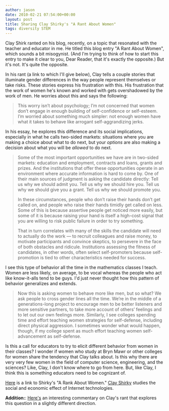 ```yaml
---
author: jason
date: 2010-02-21 07:54:00+00:00
layout: post
title: Sharing Clay Shirky's "A Rant About Women"
tags: diversity STEM
---
```


Clay Shirk ranted on his blog, recently, on a topic that resonated with the teacher and educator in me. He titled this blog entry "A Rant About Women", which sounds a bit misogynist. (And I'm trying to think of how to start this entry to make it clear to you, Dear Reader, that it's exactly the opposite.) But it's not. It's quite the opposite.

In his rant (a link to which I'll give below), Clay tells a couple stories that illuminate gender differences in the way people represent themselves or take risks. These stories express his frustration with this. His frustration that the work of women he's known and worked with gets overshadowed by the work of men. He worries about this and says the following:<!-- more -->
 
> This worry isn’t about psychology; I’m not concerned that women don’t engage in enough building of self-confidence or self-esteem. I’m worried about something much simpler: not enough women have what it takes to behave like arrogant self-aggrandizing jerks.

In his essay, he explores this difference and its social implications, especially in what he calls two-sided markets: situations where you are making a choice about what to do next, but your _options_ are also making a decision about what you will be _allowed_ to do next.

> Some of the most important opportunities we have are in two-sided markets: education and employment, contracts and loans, grants and prizes. And the institutions that offer these opportunities operate in an environment where accurate information is hard to come by. One of their main sources of judgment is asking the candidate directly: Tell us why we should admit you. Tell us why we should hire you. Tell us why we should give you a grant. Tell us why we should promote you.
>
> In these circumstances, people who don’t raise their hands don’t get called on, and people who raise their hands timidly get called on less. Some of this is because assertive people get noticed more easily, but some of it is because raising your hand is itself a high-cost signal that you are willing to risk public failure in order to try something.
> 
> That in turn correlates with many of the skills the candidate will need to actually do the work — to recruit colleagues and raise money, to motivate participants and convince skeptics, to persevere in the face of both obstacles and ridicule. Institutions assessing the fitness of candidates, in other words, often select self-promoters because self-promotion is tied to other characteristics needed for success.

I see this type of behavior all the time in the mathematics classes I teach. Women are less likely, on average, to be vocal whereas the people who act like know-it-alls tend to be guys. I'd just never thought how this pattern of behavior generalizes and extends.

>Now this is asking women to behave more like men, but so what? We ask people to cross gender lines all the time. We’re in the middle of a generations-long project to encourage men to be better listeners and more sensitive partners, to take more account of others’ feelings and to let out our own feelings more. Similarly, I see colleges spending time and effort teaching women strategies for self-defense, including direct physical aggression. I sometimes wonder what would happen, though, if my college spent as much effort teaching women self-advancement as self-defense.

Is this a call for educators to try to elicit different behavior from women in their classes? I wonder if women who study at Bryn Mawr or other colleges for women share the tendency that Clay talks about. Is this why there are very very few women in the field of computer science, engineering, and the sciences? Like, Clay, I don't know where to go from here. But, like Clay, I think this is something educators need to be cognizant of.

[Here](http://www.shirky.com/weblog/2010/01/a-rant-about-women/) is a link to Shirky's "A Rank About Women." [Clay Shirky](http://www.shirky.com) studies the social and economic effect of Internet technologies.

**Addition:**:  [Here's](http://www.plasticbag.org/archives/2010/01/should_we_encourage_s/) an interesting commentary on Clay's rant that explores this question in a slightly different direction.
